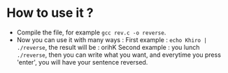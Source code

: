 # How to use it ?
- Compile the file, for example `gcc rev.c -o reverse`.
- Now you can use it with many ways :
First example : `echo Khiro | ./reverse`, the result will be : orihK
Second example : you lunch `./reverse`, then you can write what you want, and everytime you press 'enter', you will have your sentence reversed.
